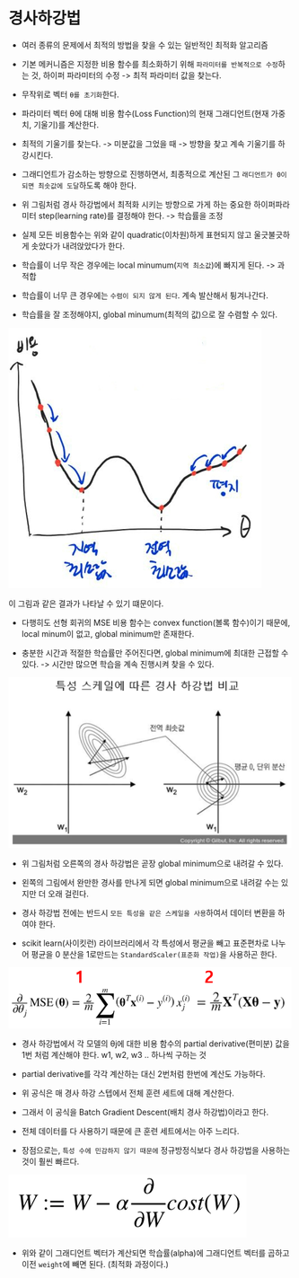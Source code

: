 # 경사하강법

- 여러 종류의 문제에서 최적의 방법을 찾을 수 있는 일반적인 최적화 알고리즘

- 기본 메커니즘은 지정한 비용 함수를 최소화하기 위해 `파라미터를 반복적으로 수정`하는 것, 하이퍼 파라미터의 수정 -> 최적 파라미터 값을 찾는다.

- 무작위로 벡터 `θ를 초기화`한다.

- 파라미터 벡터 θ에 대해 비용 함수(Loss Function)의 현재 그래디언트(현재 가중치, 기울기)를 계산한다.

- 최적의 기울기를 찾는다. -> 미분값을 그었을 때 -> 방향을 찾고 계속 기울기를 하강시킨다.

- 그래디언트가 감소하는 방향으로 진행하면서, 최종적으로 계산된 그 `래디언트가 0이 되면 최솟값에 도달`하도록 해야 한다.

- 위 그림처럼 경사 하강법에서 최적화 시키는 방향으로 가게 하는 중요한 하이퍼파라미터 step(learning rate)를 결정해야 한다. -> 학습률을 조정

- 실제 모든 비용함수는 위와 같이 quadratic(이차원)하게 표현되지 않고 울긋불긋하게 솟았다가 내려앉았다가 한다.

- 학습률이 너무 작은 경우에는 local minumum(`지역 최소값`)에 빠지게 된다. -> 과적합

- 학습률이 너무 큰 경우에는 `수렴이 되지 않게 된다`. 계속 발산해서 튕겨나간다.

- 학습률을 잘 조정해야지, global minumum(최적의 값)으로 잘 수렴할 수 있다.

![Alt text](images_changhtun1_post_2d1de8eb-ef30-4096-b1c4-83927aee0659_19.jpg)

이 그림과 같은 결과가 나타날 수 있기 떄문이다.

- 다행히도 선형 회귀의 MSE 비용 함수는 convex function(볼록 함수)이기 때문에, local minum이 없고, global minimum만 존재한다.

- 충분한 시간과 적절한 학습률만 주어진다면, global minimum에 최대한 근접할 수 있다.
-> 시간만 많으면 학습을 계속 진행시켜 찾을 수 있다.

![Alt text](images_changhtun1_post_e782a8b8-fedc-4dd5-bc5f-c96977b1cab8_22.png)

- 위 그림처럼 오른쪽의 경사 하강법은 곧장 global minimum으로 내려갈 수 있다.

- 왼쪽의 그림에서 완만한 경사를 만나게 되면 global minimum으로 내려갈 수는 있지만 더 오래 걸린다.

- 경사 하강법 전에는 반드시 `모든 특성을 같은 스케일을 사용`하여서 데이터 변환을 하여야 한다.

- scikit learn(사이킷런) 라이브러리에서 각 특성에서 평균을 빼고 표준편차로 나누어 평균을 0 분산을 1로만드는 `StandardScaler(표준화 작업)`을 사용하곤 한다.

![Alt text](images_changhtun1_post_77b2c508-5a7d-4728-a6da-9d77d9ba6d50_24.png)

- 경사 하강법에서 각 모델의 θj에 대한 비용 함수의 partial derivative(편미분) 값을 1번 처럼 계산해야 한다. w1, w2, w3 .. 하나씩 구하는 것

- partial derivative를 각각 계산하는 대신 2번처럼 한번에 계산도 가능하다.

- 위 공식은 매 경사 하강 스텝에서 전체 훈련 세트에 대해 계산한다.

- 그래서 이 공식을 Batch Gradient Descent(배치 경사 하강법)이라고 한다.

- 전체 데이터를 다 사용하기 때문에 큰 훈련 세트에서는 아주 느리다.

- 장점으로는, `특성 수에 민감하지 않기 때문에` 정규방정식보다 경사 하강법을 사용하는 것이 훨씬 빠르다.

![Alt text](images_changhtun1_post_619ee831-ae91-4458-aebf-4740e6bb69b7_25.png)

- 위와 같이 그래디언트 벡터가 계산되면 학습률(alpha)에 그래디언트 벡터를 곱하고 이전 `weight`에 빼면 된다. (최적화 과정이다.)
